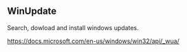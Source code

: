 ## WinUpdate


Search, dowload and install windows updates. 

https://docs.microsoft.com/en-us/windows/win32/api/_wua/